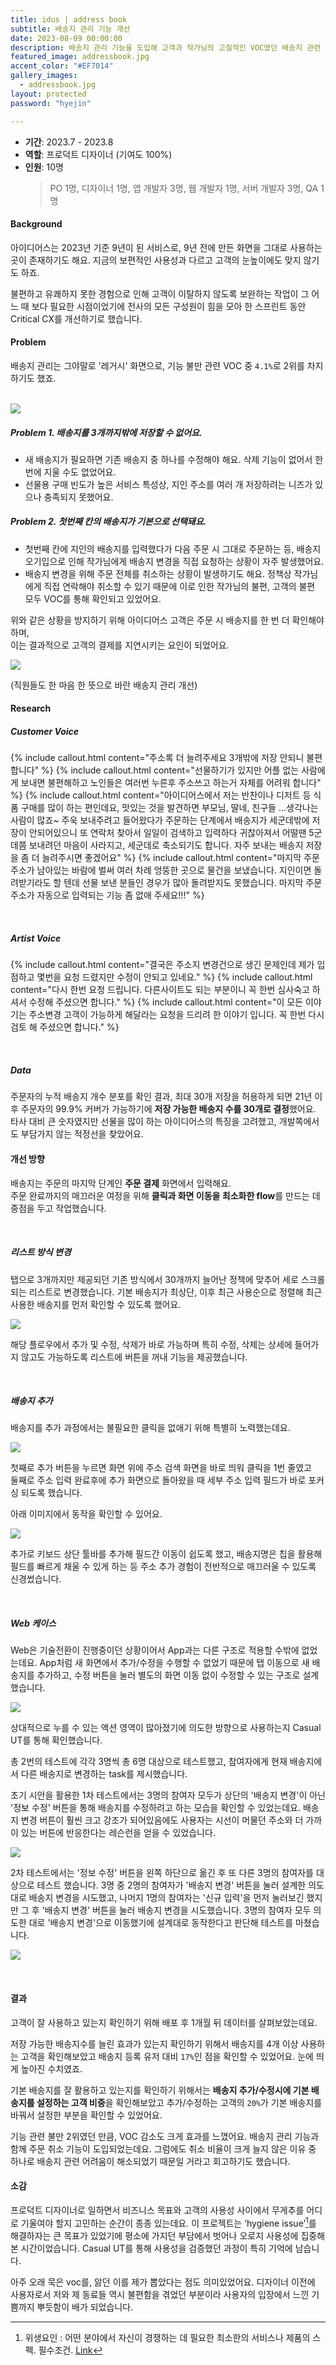 ```yaml
---
title: idus | address book
subtitle: 배송지 관리 기능 개선
date: 2023-08-09 00:00:00
description: 배송지 관리 기능을 도입해 고객과 작가님의 고질적인 VOC였던 배송지 관련 불편사항을 해결하고, 고객의 매끄러운 주문 경험에 기여한 프로젝트예요.
featured_image: addressbook.jpg
accent_color: "#EF7014"
gallery_images:
  - addressbook.jpg
layout: protected
password: "hyejin"

---
```


- **기간**: 2023.7 - 2023.8
- **역할**: 프로덕트 디자이너 (기여도 100%)
- **인원**: 10명
  > PO 1명, 디자이너 1명, 앱 개발자 3명, 웹 개발자 1명, 서버 개발자 3명, QA 1명

#### Background

아이디어스는 2023년 기준 9년이 된 서비스로, 9년 전에 만든 화면을 그대로 사용하는 곳이 존재하기도 해요. 지금의 보편적인 사용성과 다르고 고객의 눈높이에도 맞지 않기도 하죠.

불편하고 유쾌하지 못한 경험으로 인해 고객이 이탈하지 않도록 보완하는 작업이 그 어느 때 보다 필요한 시점이었기에 전사의 모든 구성원이 힘을 모아 한 스프린트 동안 Critical CX를 개선하기로 했습니다.


#### Problem

배송지 관리는 그야말로 '레거시' 화면으로, 기능 불만 관련 VOC 중 `4.1%`로 2위를 차지하기도 했죠.
<br>
<br>

![](/images/projects/10_addressbook/00.jpg)
##### Problem 1. 배송지를 **3개**까지밖에 저장할 수 없어요.

- 새 배송지가 필요하면 기존 배송지 중 하나를 수정해야 해요. 삭제 기능이 없어서 한 번에 지울 수도 없었어요.
- 선물용 구매 빈도가 높은 서비스 특성상, 지인 주소를 여러 개 저장하려는 니즈가 있으나 충족되지 못했어요.


##### Problem 2. 첫번째 칸의 배송지가 기본으로 선택돼요. 

- 첫번째 칸에 지인의 배송지를 입력했다가 다음 주문 시 그대로 주문하는 등, 배송지 오기입으로 인해 작가님에게 배송지 변경을 직접 요청하는 상황이 자주 발생했어요.
- 배송지 변경을 위해 주문 전체를 취소하는 상황이 발생하기도 해요. 정책상 작가님에게 직접 연락해야 취소할 수 있기 때문에 이로 인한 작가님의 불편, 고객의 불편 모두 VOC를 통해 확인되고 있었어요.

위와 같은 상황을 방지하기 위해 아이디어스 고객은 주문 시 배송지를 한 번 더 확인해야 하며, 
<br> 이는 결과적으로 고객의 결제를 지연시키는 요인이 되었어요.

![](/images/projects/10_addressbook/01.jpg)

(직원들도 한 마음 한 뜻으로 바란 배송지 관리 개선)

#### Research

##### Customer Voice

{% include callout.html content="주소록 더 늘려주세요 3개밖에 저장 안되니 불편합니다" %}
{% include callout.html content="선물하기가 있지만 어플 없는 사람에게 보내면 불편해하고 노인들은 여러번 누른후 주소쓰고 하는거 자체를 어려워 합니다" %}
{% include callout.html content="아이디어스에서 저는 반찬이나 디저트 등 식품 구매를 많이 하는 편인데요, 맛있는 것을 발견하면 부모님, 딸네, 친구들 ...생각나는 사람이 많죠~ 주욱 보내주려고 들어왔다가 주문하는 단계에서 배송지가 세군데밖에 저장이 안되어있으니 또 연락처 찾아서 일일이 검색하고 입력하다 귀찮아져서 어떨땐 5군데쯤 보내려던 마음이 사라지고, 세군데로 축소되기도 합니다. 자주 보내는 배송지 저장을 좀 더 늘려주시면 좋겠어요" %}
{% include callout.html content="마지막 주문 주소가 남아있는 바람에 벌써 여러 차례 엉뚱한 곳으로 물건을 보냈습니다. 지인이면 돌려받기라도 할 텐데 선물 보낸 분들인 경우가 많아 돌려받지도 못했습니다. 마지막 주문 주소가 자동으로 입력되는 기능 좀 없애 주세요!!!" %}
<!-- {% include callout.html content="기본적으로 주문을 할때 보통 배송기사님이 볼수있는 운송장에 메세지를 남길수 있게 되어있는데 (배송요청사항,배송메세지) 아이디어스는 작가님에게 남길 메세지로 표기가 되어있어 배송기사님이나, 배송메세지를 어디에 남겨야할지 고민하는 순간이 생깁니다. <br> 이런 경우를 생각해서 작가님에게 남기는 메세지와 배송관련 메세지를 따로 남길 수 있게 되어 있거나, 짧은 문구 하나정도 같이 적어놓으면(ex. 작가님or배송관련 메세지를 남겨주세요) 편리하게 이용할 수 있을거 같습니다." %} -->
<br>

##### Artist Voice

{% include callout.html content="결국은 주소지 변경건으로 생긴 문제인데 제가 입점하고 몇번을 요청 드렸지만 수정이 안되고 있네요." %}
{% include callout.html content="다시 한번 요청 드립니다. 다른사이트도 되는 부분이니 꼭 한번 심사숙고 하셔서 수정해 주셨으면 합니다." %}
{% include callout.html content="이 모든 이야기는 주소변경 고객이 가능하게 해달라는 요청을 드리려 한 이야기 입니다. 꼭 한번 다시 검토 해 주셨으면 합니다." %}

<br>

##### Data

주문자의 누적 배송지 개수 분포를 확인 결과, 최대 30개 저장을 허용하게 되면 21년 이후 주문자의 99.9% 커버가 가능하기에 <b>저장 가능한 배송지 수를 30개로 결정</b>했어요. 타사 대비 큰 숫자였지만 선물을 많이 하는 아이디어스의 특징을 고려했고, 개발쪽에서도 부담가지 않는 적정선을 찾았어요.

#### 개선 방향

배송지는 주문의 마지막 단계인 <b>주문 결제</b> 화면에서 입력해요. <br>
주문 완료까지의 매끄러운 여정을 위해 <b>클릭과 화면 이동을 최소화한 flow</b>를 만드는 데 중점을 두고 작업했습니다.

<br>

##### 리스트 방식 변경
탭으로 3개까지만 제공되던 기존 방식에서 30개까지 늘어난 정책에 맞추어 세로 스크롤되는 리스트로 변경했습니다. 기본 배송지가 최상단, 이후 최근 사용순으로 정렬해 최근 사용한 배송지를 먼저 확인할 수 있도록 했어요.


![](/images/projects/10_addressbook/02.jpg)

해당 플로우에서 추가 및 수정, 삭제가 바로 가능하며 특히 수정, 삭제는 상세에  들어가지 않고도 가능하도록 리스트에 버튼을 꺼내 기능을 제공했습니다.

<br>

##### 배송지 추가
배송지를 추가 과정에서는 불필요한 클릭을 없애기 위해 특별히 노력했는데요.

![](/images/projects/10_addressbook/03.jpg)

첫째로 추가 버튼을 누르면 화면 위에 주소 검색 화면을 바로 띄워 클릭을 1번 줄였고<br>
둘째로 주소 입력 완료후에 추가 화면으로 돌아왔을 때 세부 주소 입력 필드가 바로 포커싱 되도록 했습니다. 

아래 이미지에서 동작을 확인할 수 있어요.

![](/images/projects/10_addressbook/04.gif)


추가로 키보드 상단 툴바를 추가해 필드간 이동이 쉽도록 했고, 배송지명은 칩을 활용해 필드를 빠르게 채울 수 있게 하는 등 주소 추가 경험이 전반적으로 매끄러울 수 있도록 신경썼습니다.
<!-- 최초 주문시 주문자 정보와 배송지 정보가 N% 일치 data  -->

<!-- <br>

##### 수정/삭제


<br>

##### 배송지명 -->


<br>

##### Web 케이스
Web은 기술전환이 진행중이던 상황이어서 App과는 다른 구조로 적용할 수밖에 없었는데요.
App처럼 새 화면에서 추가/수정을 수행할 수 없었기 때문에 탭 이동으로 새 배송지를 추가하고, 수정 버튼을 눌러 별도의 화면 이동 없이 수정할 수 있는 구조로 설계했습니다. 

![](/images/projects/10_addressbook/06.gif)

상대적으로 누를 수 있는 액션 영역이 많아졌기에  의도한 방향으로 사용하는지 Casual UT를 통해 확인했습니다.

총 2번의 테스트에 각각 3명씩 총 6명 대상으로 테스트했고, 참여자에게 현재 배송지에서 다른 배송지로 변경하는 task를 제시했습니다.

초기 시안을 활용한 1차 테스트에서는 3명의 참여자 모두가 상단의 '배송지 변경'이 아닌 '정보 수정' 버튼을 통해 배송지를 수정하려고 하는 모습을 확인할 수 있었는데요. 배송지 변경 버튼이 훨씬 크고 강조가 되어있음에도 사용자는 시선이 머물던 주소와 더 가까이 있는 버튼에 반응한다는 레슨런을 얻을 수 있었습니다.

![](/images/projects/10_addressbook/07.jpg)

2차 테스트에서는 '정보 수정' 버튼을 왼쪽 하단으로 옮긴 후 또 다른 3명의 참여자를 대상으로 테스트 했습니다. 3명 중 2명의 참여자가 '배송지 변경' 버튼을 눌러 설계한 의도대로 배송지 변경을 시도했고, 나머지 1명의 참여자는 '신규 입력'을 먼저 눌러보긴 했지만 그 후 '배송지 변경' 버튼을 눌러 배송지 변경을 시도했습니다. 3명의 참여자 모두 의도한 대로 '배송지 변경'으로 이동했기에 설계대로 동작한다고 판단해 테스트를 마쳤습니다.

![](/images/projects/10_addressbook/08.jpg)

<br>

#### 결과

고객이 잘 사용하고 있는지 확인하기 위해 배포 후 1개월 뒤 데이터를 살펴보았는데요.

저장 가능한 배송지수를 늘린 효과가 있는지 확인하기 위해서 배송지를 4개 이상 사용하는 고객을 확인해보았고 배송지 등록 유저 대비 `17%`인 점을 확인할 수 있었어요. 눈에 띄게 높아진 수치였죠.

기본 배송지를 잘 활용하고 있는지를 확인하기 위해서는 **배송지 추가/수정시에 기본 배송지를 설정하는 고객 비중**을 확인해보았고 추가/수정하는 고객의 `20%`가 기본 배송지를 바꿔서 설정한 부분을 확인할 수 있었어요.

기능 관련 불만 2위였던 만큼, VOC 감소도 크게 효과를 느꼈어요. 배송지 관리 기능과 함께 주문 취소 기능이 도입되었는데요. 그럼에도 취소 비율이 크게 늘지 않은 이유 중 하나로 배송지 관련 어려움이 해소되었기 때문일 거라고 회고하기도 했습니다.



#### 소감

프로덕트 디자이너로 일하면서 비즈니스 목표와 고객의 사용성 사이에서 무게추를 어디로 기울여야 할지 고민하는 순간이 종종 있는데요. 이 프로젝트는 ‘hygiene issue’[^1]를 해결하자는 큰 목표가 있었기에 평소에 가지던 부담에서 벗어나 오로지 사용성에 집중해본 시간이었습니다. Casual UT를 통해 사용성을 검증했던 과정이 특히 기억에 남습니다. 

아주 오래 묵은 voc를, 앓던 이를 제가 뽑았다는 점도 의미있었어요. 디자이너 이전에 사용자로서 저와 제 동료들 역시 불편함을 겪었던 부분이라 사용자의 입장에서 느낀 기쁨까지 뿌듯함이 배가 되었습니다.

[^1]: 위생요인 : 어떤 분야에서 자신이 경쟁하는 데 필요한 최소한의 서비스나 제품의 스펙. 필수조건. [Link](https://www.bain.com/ko/insights/hygiene-versus-wow-factors/)